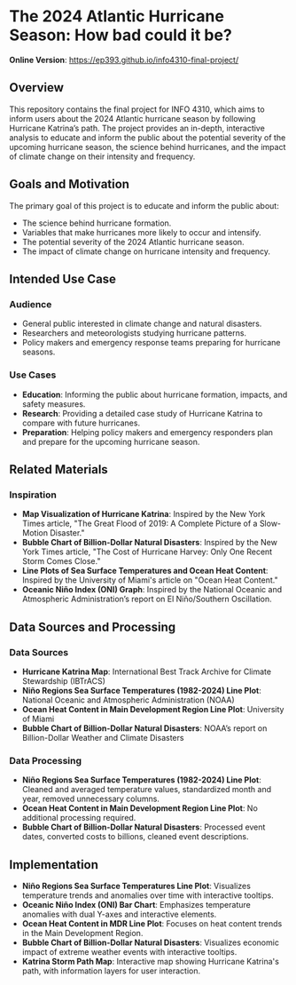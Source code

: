 # The 2024 Atlantic Hurricane Season: How bad could it be?

**Online Version**: https://ep393.github.io/info4310-final-project/

## Overview

This repository contains the final project for INFO 4310, which aims to inform users about the 2024 Atlantic hurricane season by following Hurricane Katrina’s path. The project provides an in-depth, interactive analysis to educate and inform the public about the potential severity of the upcoming hurricane season, the science behind hurricanes, and the impact of climate change on their intensity and frequency.

## Goals and Motivation

The primary goal of this project is to educate and inform the public about:
- The science behind hurricane formation.
- Variables that make hurricanes more likely to occur and intensify.
- The potential severity of the 2024 Atlantic hurricane season.
- The impact of climate change on hurricane intensity and frequency.

## Intended Use Case

### Audience
- General public interested in climate change and natural disasters.
- Researchers and meteorologists studying hurricane patterns.
- Policy makers and emergency response teams preparing for hurricane seasons.

### Use Cases
- **Education**: Informing the public about hurricane formation, impacts, and safety measures.
- **Research**: Providing a detailed case study of Hurricane Katrina to compare with future hurricanes.
- **Preparation**: Helping policy makers and emergency responders plan and prepare for the upcoming hurricane season.

## Related Materials

### Inspiration
- **Map Visualization of Hurricane Katrina**: Inspired by the New York Times article, "The Great Flood of 2019: A Complete Picture of a Slow-Motion Disaster."
- **Bubble Chart of Billion-Dollar Natural Disasters**: Inspired by the New York Times article, "The Cost of Hurricane Harvey: Only One Recent Storm Comes Close."
- **Line Plots of Sea Surface Temperatures and Ocean Heat Content**: Inspired by the University of Miami's article on "Ocean Heat Content."
- **Oceanic Niño Index (ONI) Graph**: Inspired by the National Oceanic and Atmospheric Administration’s report on El Niño/Southern Oscillation.

## Data Sources and Processing

### Data Sources
- **Hurricane Katrina Map**: International Best Track Archive for Climate Stewardship (IBTrACS)
- **Niño Regions Sea Surface Temperatures (1982-2024) Line Plot**: National Oceanic and Atmospheric Administration (NOAA)
- **Ocean Heat Content in Main Development Region Line Plot**: University of Miami
- **Bubble Chart of Billion-Dollar Natural Disasters**: NOAA’s report on Billion-Dollar Weather and Climate Disasters

### Data Processing
- **Niño Regions Sea Surface Temperatures (1982-2024) Line Plot**: Cleaned and averaged temperature values, standardized month and year, removed unnecessary columns.
- **Ocean Heat Content in Main Development Region Line Plot**: No additional processing required.
- **Bubble Chart of Billion-Dollar Natural Disasters**: Processed event dates, converted costs to billions, cleaned event descriptions.

## Implementation
- **Niño Regions Sea Surface Temperatures Line Plot**: Visualizes temperature trends and anomalies over time with interactive tooltips.
- **Oceanic Niño Index (ONI) Bar Chart**: Emphasizes temperature anomalies with dual Y-axes and interactive elements.
- **Ocean Heat Content in MDR Line Plot**: Focuses on heat content trends in the Main Development Region.
- **Bubble Chart of Billion-Dollar Natural Disasters**: Visualizes economic impact of extreme weather events with interactive tooltips.
- **Katrina Storm Path Map**: Interactive map showing Hurricane Katrina's path, with information layers for user interaction.
